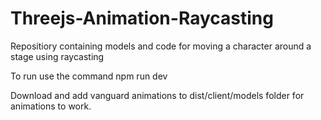 # Threejs-Animation-Raycasting
Repositiory containing models and code for moving a character around a stage using raycasting 

To run use the command npm run dev 

Download and add vanguard animations to dist/client/models folder for animations to work. 

